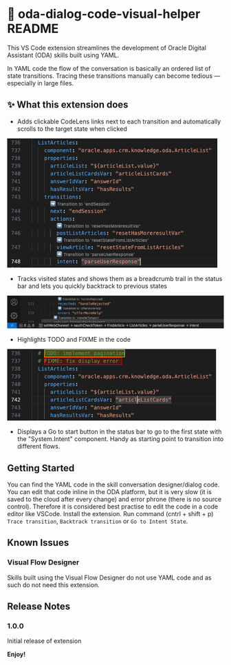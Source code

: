 # 🧠  oda-dialog-code-visual-helper README

This VS Code extension streamlines the development of Oracle Digital Assistant (ODA) skills built using YAML.

In YAML code the flow of the conversation is basically an ordered list of state transitions.
Tracing these transitions manually can become tedious — especially in large files.

## ✨ What this extension does
- Adds clickable CodeLens links next to each transition and automatically scrolls to the target state when clicked

![Follow transition](images/follow-transition.png)

- Tracks visited states and shows them as a breadcrumb trail in the status bar and lets you quickly backtrack to previous states

![Backtrack](images/breadcrumbs-statusbar.png)

- Highlights TODO and FIXME in the code

![Highlighting](images/highlighting.png)

- Displays a Go to start button in the status bar to go to the first state with the "System.Intent" component. Handy as starting point to transition into different flows.


## Getting Started

You can find the YAML code in the skill conversation designer/dialog code.
You can edit that code inline in the ODA platform, but it is very slow (it is saved to the cloud after every change) and error phrone (there is no source control).
Therefore it is considered best practise to edit the code in a code editor like VSCode.
Install the extension.
Run command (cntrl + shift + p) `Trace transition`, `Backtrack transition` or `Go to Intent State`.

## Known Issues

### Visual Flow Designer
Skills built using the Visual Flow Designer do not use YAML code and as such do not need this extension.

## Release Notes

### 1.0.0

Initial release of extension

**Enjoy!**
